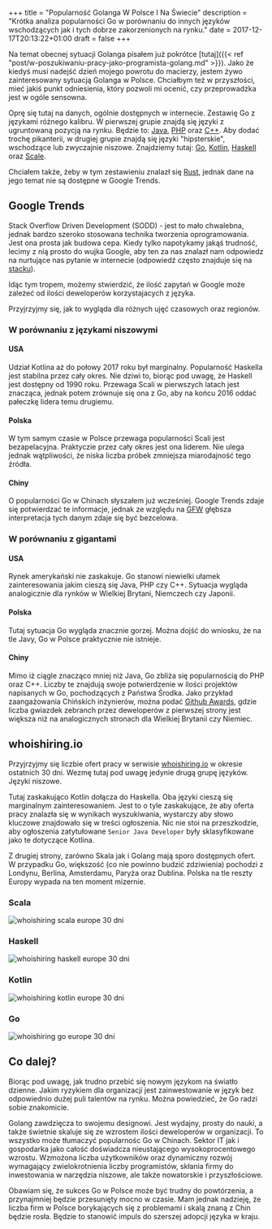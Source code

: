 +++
title = "Popularność Golanga W Polsce I Na Świecie"
description = "Krótka analiza popularności Go w porównaniu do innych języków wschodzących jak i tych dobrze zakorzenionych na rynku."
date = 2017-12-17T20:13:22+01:00
draft = false
+++

Na temat obecnej sytuacji Golanga pisałem już pokrótce [tutaj]({{< ref "post/w-poszukiwaniu-pracy-jako-programista-golang.md" >}}). 
Jako że kiedyś musi nadejść dzień mojego powrotu do macierzy, jestem żywo zainteresowany sytuacją Golanga w Polsce.
Chciałbym też w przyszłości, mieć jakiś punkt odniesienia, który pozwoli mi ocenić, czy przeprowadzka jest w ogóle sensowna.

Oprę się tutaj na danych, ogólnie dostępnych w internecie. 
Zestawię Go z językami różnego kalibru. W pierwszej grupie znajdą się języki z ugruntowaną pozycją na rynku.
Będzie to: [Java](https://www.java.com/pl/), [PHP](http://php.net) oraz [C++](https://isocpp.org).
Aby dodać trochę pikanterii, w drugiej grupie znajdą się języki "hipsterskie", wschodzące lub zwyczajnie niszowe. 
Znajdziemy tutaj: [Go](https://golang.org), [Kotlin](https://kotlinlang.org/), [Haskell](https://www.haskell.org/) oraz [Scale](https://www.scala-lang.org). 

Chciałem także, żeby w tym zestawieniu znalazł się [Rust](https://www.rust-lang.org), jednak dane na jego temat nie są dostępne w Google Trends.

## Google Trends

Stack Overflow Driven Development (SODD) - jest to mało chwalebna, jednak bardzo szeroko stosowana technika tworzenia oprogramowania.
Jest ona prosta jak budowa cepa. 
Kiedy tylko napotykamy jakąś trudność, lecimy z nią prosto do wujka Google, aby ten za nas znalazł nam odpowiedz na nurtujące nas pytanie w internecie (odpowiedź często znajduje się na [stacku](https://stackoverflow.com)).

Idąc tym tropem, możemy stwierdzić, że ilość zapytań w Google może zależeć od ilości deweloperów korzystajacych z języka.

Przyjrzyjmy się, jak to wygląda dla różnych ujęć czasowych oraz regionów. 

### W porównaniu z językami niszowymi

#### USA

Udział Kotlina aż do połowy 2017 roku był marginalny. 
Popularność Haskella jest stabilna przez cały okres. 
Nie dziwi to, biorąc pod uwagę, że Haskell jest dostępny od 1990 roku. 
Przewaga Scali w pierwszych latach jest znacząca, jednak potem zrównuje się ona z Go, aby na końcu 2016 oddać pałeczkę lidera temu drugiemu.

<script type="text/javascript" src="https://ssl.gstatic.com/trends_nrtr/1243_RC11/embed_loader.js"></script> <script type="text/javascript"> trends.embed.renderExploreWidget("TIMESERIES", {"comparisonItem":[{"keyword":"/m/09gbxjr","geo":"US","time":"2012-12-17 2017-12-17"},{"keyword":"/m/091hdj","geo":"US","time":"2012-12-17 2017-12-17"},{"keyword":"/m/03j_q","geo":"US","time":"2012-12-17 2017-12-17"},{"keyword":"/m/0_lcrx4","geo":"US","time":"2012-12-17 2017-12-17"}],"category":31,"property":""}, {"exploreQuery":"cat=31&date=2012-12-17 2017-12-17,2012-12-17 2017-12-17,2012-12-17 2017-12-17,2012-12-17 2017-12-17&geo=US&q=%2Fm%2F09gbxjr,%2Fm%2F091hdj,%2Fm%2F03j_q,%2Fm%2F0_lcrx4","guestPath":"https://trends.google.pl:443/trends/embed/"}); </script> 

<script type="text/javascript" src="https://ssl.gstatic.com/trends_nrtr/1243_RC11/embed_loader.js"></script> <script type="text/javascript"> trends.embed.renderExploreWidget("GEO_MAP", {"comparisonItem":[{"keyword":"/m/09gbxjr","geo":"US","time":"2012-12-17 2017-12-17"},{"keyword":"/m/091hdj","geo":"US","time":"2012-12-17 2017-12-17"},{"keyword":"/m/03j_q","geo":"US","time":"2012-12-17 2017-12-17"},{"keyword":"/m/0_lcrx4","geo":"US","time":"2012-12-17 2017-12-17"}],"category":31,"property":""}, {"exploreQuery":"cat=31&date=2012-12-17 2017-12-17,2012-12-17 2017-12-17,2012-12-17 2017-12-17,2012-12-17 2017-12-17&geo=US&q=%2Fm%2F09gbxjr,%2Fm%2F091hdj,%2Fm%2F03j_q,%2Fm%2F0_lcrx4","guestPath":"https://trends.google.pl:443/trends/embed/"}); </script> 

 
#### Polska

W tym samym czasie w Polsce przewaga popularności Scali jest bezapelacyjna. 
Praktyczie przez cały okres jest ona liderem. 
Nie ulega jednak wątpliwości, że niska liczba próbek zmniejsza miarodajność tego źródła.

<script type="text/javascript" src="https://ssl.gstatic.com/trends_nrtr/1243_RC11/embed_loader.js"></script> <script type="text/javascript"> trends.embed.renderExploreWidget("TIMESERIES", {"comparisonItem":[{"keyword":"/m/09gbxjr","geo":"PL","time":"2012-12-13 2017-12-13"},{"keyword":"/m/091hdj","geo":"PL","time":"2012-12-13 2017-12-13"},{"keyword":"/m/03j_q","geo":"PL","time":"2012-12-13 2017-12-13"},{"keyword":"/m/0_lcrx4","geo":"PL","time":"2012-12-13 2017-12-13"}],"category":31,"property":""}, {"exploreQuery":"cat=31&date=2012-12-13 2017-12-13,2012-12-13 2017-12-13,2012-12-13 2017-12-13,2012-12-13 2017-12-13&geo=PL&q=%2Fm%2F09gbxjr,%2Fm%2F091hdj,%2Fm%2F03j_q,%2Fm%2F0_lcrx4","guestPath":"https://trends.google.pl:443/trends/embed/"}); </script>

<script type="text/javascript" src="https://ssl.gstatic.com/trends_nrtr/1243_RC11/embed_loader.js"></script> <script type="text/javascript"> trends.embed.renderExploreWidget("GEO_MAP", {"comparisonItem":[{"keyword":"/m/09gbxjr","geo":"PL","time":"2012-12-13 2017-12-13"},{"keyword":"/m/091hdj","geo":"PL","time":"2012-12-13 2017-12-13"},{"keyword":"/m/03j_q","geo":"PL","time":"2012-12-13 2017-12-13"},{"keyword":"/m/0_lcrx4","geo":"PL","time":"2012-12-13 2017-12-13"}],"category":31,"property":""}, {"exploreQuery":"cat=31&date=2012-12-13 2017-12-13,2012-12-13 2017-12-13,2012-12-13 2017-12-13,2012-12-13 2017-12-13&geo=PL&q=%2Fm%2F09gbxjr,%2Fm%2F091hdj,%2Fm%2F03j_q,%2Fm%2F0_lcrx4","guestPath":"https://trends.google.pl:443/trends/embed/"}); </script>

#### Chiny 

O popularności Go w Chinach słyszałem już wcześniej. 
Google Trends zdaje się potwierdzać te informacje, jednak ze względu na [GFW](https://en.wikipedia.org/wiki/Great_Firewall) głębsza interpretacja tych danym zdaje się być bezcelowa.
 
<script type="text/javascript" src="https://ssl.gstatic.com/trends_nrtr/1243_RC11/embed_loader.js"></script> <script type="text/javascript"> trends.embed.renderExploreWidget("TIMESERIES", {"comparisonItem":[{"keyword":"/m/09gbxjr","geo":"CN","time":"2012-12-17 2017-12-17"},{"keyword":"/m/091hdj","geo":"CN","time":"2012-12-17 2017-12-17"},{"keyword":"/m/03j_q","geo":"CN","time":"2012-12-17 2017-12-17"},{"keyword":"/m/0_lcrx4","geo":"CN","time":"2012-12-17 2017-12-17"}],"category":31,"property":""}, {"exploreQuery":"cat=31&date=2012-12-17 2017-12-17,2012-12-17 2017-12-17,2012-12-17 2017-12-17,2012-12-17 2017-12-17&geo=CN&q=%2Fm%2F09gbxjr,%2Fm%2F091hdj,%2Fm%2F03j_q,%2Fm%2F0_lcrx4","guestPath":"https://trends.google.pl:443/trends/embed/"}); </script> 

<script type="text/javascript" src="https://ssl.gstatic.com/trends_nrtr/1243_RC11/embed_loader.js"></script> <script type="text/javascript"> trends.embed.renderExploreWidget("GEO_MAP", {"comparisonItem":[{"keyword":"/m/09gbxjr","geo":"CN","time":"2012-12-17 2017-12-17"},{"keyword":"/m/091hdj","geo":"CN","time":"2012-12-17 2017-12-17"},{"keyword":"/m/03j_q","geo":"CN","time":"2012-12-17 2017-12-17"},{"keyword":"/m/0_lcrx4","geo":"CN","time":"2012-12-17 2017-12-17"}],"category":31,"property":""}, {"exploreQuery":"cat=31&date=2012-12-17 2017-12-17,2012-12-17 2017-12-17,2012-12-17 2017-12-17,2012-12-17 2017-12-17&geo=CN&q=%2Fm%2F09gbxjr,%2Fm%2F091hdj,%2Fm%2F03j_q,%2Fm%2F0_lcrx4","guestPath":"https://trends.google.pl:443/trends/embed/"}); </script> 


### W porównaniu z gigantami

#### USA

Rynek amerykański nie zaskakuje. 
Go stanowi niewielki ułamek zainteresowania jakim cieszą się Java, PHP czy C++.
Sytuacja wygląda analogicznie dla rynków w Wielkiej Brytani, Niemczech czy Japonii.

<script type="text/javascript" src="https://ssl.gstatic.com/trends_nrtr/1243_RC11/embed_loader.js"></script> <script type="text/javascript"> trends.embed.renderExploreWidget("TIMESERIES", {"comparisonItem":[{"keyword":"/m/09gbxjr","geo":"US","time":"2016-12-13 2017-12-13"},{"keyword":"/m/07sbkfb","geo":"US","time":"2016-12-13 2017-12-13"},{"keyword":"/m/060kv","geo":"US","time":"2016-12-13 2017-12-13"},{"keyword":"/m/0jgqg","geo":"US","time":"2016-12-13 2017-12-13"}],"category":31,"property":""}, {"exploreQuery":"cat=31&geo=US&q=%2Fm%2F09gbxjr,%2Fm%2F07sbkfb,%2Fm%2F060kv,%2Fm%2F0jgqg&date=2016-12-13 2017-12-13,2016-12-13 2017-12-13,2016-12-13 2017-12-13,2016-12-13 2017-12-13","guestPath":"https://trends.google.pl:443/trends/embed/"}); </script> 

#### Polska

Tutaj sytuacja Go wygląda znacznie gorzej. 
Można dojść do wniosku, że na tle Javy, Go w Polsce praktycznie nie istnieje.

<script type="text/javascript" src="https://ssl.gstatic.com/trends_nrtr/1243_RC11/embed_loader.js"></script> <script type="text/javascript"> trends.embed.renderExploreWidget("TIMESERIES", {"comparisonItem":[{"keyword":"/m/09gbxjr","geo":"PL","time":"2016-12-13 2017-12-13"},{"keyword":"/m/07sbkfb","geo":"PL","time":"2016-12-13 2017-12-13"},{"keyword":"/m/060kv","geo":"PL","time":"2016-12-13 2017-12-13"},{"keyword":"/m/0jgqg","geo":"PL","time":"2016-12-13 2017-12-13"}],"category":31,"property":""}, {"exploreQuery":"cat=31&geo=PL&q=%2Fm%2F09gbxjr,%2Fm%2F07sbkfb,%2Fm%2F060kv,%2Fm%2F0jgqg&date=2016-12-13 2017-12-13,2016-12-13 2017-12-13,2016-12-13 2017-12-13,2016-12-13 2017-12-13","guestPath":"https://trends.google.pl:443/trends/embed/"}); </script>


#### Chiny
Mimo iż ciągle znacząco mniej niż Java, Go zbliża się popularnością do PHP oraz C++.
Liczby te znajdują swoje potwierdzenie w ilości projektów napisanych w Go, pochodzących z Państwa Środka.
Jako przykład zaangażowania Chińskich inżynierów, można podać [Github Awards](http://git-awards.com/users?country=China&language=go&type=country&utf8=✓), 
gdzie liczba gwiazdek zebranch przez deweloperów z pierwszej strony jest większa niż na analogicznych stronach dla Wielkiej Brytanii czy Niemiec.

<script type="text/javascript" src="https://ssl.gstatic.com/trends_nrtr/1243_RC11/embed_loader.js"></script> <script type="text/javascript"> trends.embed.renderExploreWidget("TIMESERIES", {"comparisonItem":[{"keyword":"/m/09gbxjr","geo":"CN","time":"2016-12-13 2017-12-13"},{"keyword":"/m/07sbkfb","geo":"CN","time":"2016-12-13 2017-12-13"},{"keyword":"/m/060kv","geo":"CN","time":"2016-12-13 2017-12-13"},{"keyword":"/m/0jgqg","geo":"CN","time":"2016-12-13 2017-12-13"}],"category":31,"property":""}, {"exploreQuery":"cat=31&geo=CN&q=%2Fm%2F09gbxjr,%2Fm%2F07sbkfb,%2Fm%2F060kv,%2Fm%2F0jgqg&date=2016-12-13 2017-12-13,2016-12-13 2017-12-13,2016-12-13 2017-12-13,2016-12-13 2017-12-13","guestPath":"https://trends.google.pl:443/trends/embed/"}); </script>

## whoishiring.io

Przyjrzyjmy się liczbie ofert pracy w serwisie [whoishiring.io](https://whoishiring.io) w okresie ostatnich 30 dni.
Wezmę tutaj pod uwagę jedynie drugą grupę języków. Języki niszowe.

Tutaj zaskakująco Kotlin dołącza do Haskella. 
Oba języki cieszą się marginalnym zainteresowaniem.
Jest to o tyle zaskakujące, że aby oferta pracy znalazła się w wynikach wyszukiwania, wystarczy aby słowo kluczowe znajdowało się w treści ogłoszenia.
Nic nie stoi na przeszkodzie, aby ogłoszenia zatytułowane `Senior Java Developer` były sklasyfikowane jako te dotyczące Kotlina.

Z drugiej strony, zarówno Skala jak i Golang mają sporo dostępnych ofert. 
W przypadku Go, większość (co nie powinno budzić zdziwienia) pochodzi z Londynu, Berlina, Amsterdamu, Paryża oraz Dublina.
Polska na tle reszty Europy wypada na ten moment mizernie. 

### Scala

![whoishiring scala europe 30 dni](/img/popularnosc/whoishiring_scala_30_eu.png#center)

### Haskell

![whoishiring haskell europe 30 dni](/img/popularnosc/whoishiring_haskell_30_eu.png#center)

### Kotlin

![whoishiring kotlin europe 30 dni](/img/popularnosc/whoishiring_kotlin_30_eu.png#center)

### Go

![whoishiring go europe 30 dni](/img/popularnosc/whoishiring_go_30_eu.png#center)

## Co dalej?

Biorąc pod uwagę, jak trudno przebić się nowym językom na światło dzienne. 
Jakim ryzykiem dla organizacji jest zainwestowanie w język bez odpowiednio dużej puli talentów na rynku.
Można powiedzieć, że Go radzi sobie znakomicie.

Golang zawdzięcza to swojemu designowi. 
Jest wydajny, prosty do nauki, a także świetnie skaluje się ze wzrostem ilości deweloperów w organizacji.
To wszystko może tłumaczyć popularnośc Go w Chinach. 
Sektor IT jak i gospodarka jako całość doświadcza nieustającego wysokoprocentowego wzrostu.
Wzmożona liczba użytkowników oraz dynamiczny rozwój wymagający zwielokrotnienia liczby programistów, skłania firmy do inwestowania w narzędzia niszowe, ale także nowatorskie i przyszłościowe.

Obawiam się, że sukces Go w Polsce może być trudny do powtórzenia, a przynajmniej będzie przesunięty mocno w czasie.
Mam jednak nadzieję, że liczba firm w Polsce borykających się z problemami i skalą znaną z Chin będzie rosła. 
Będzie to stanowić impuls do szerszej adopcji języka w kraju. 


